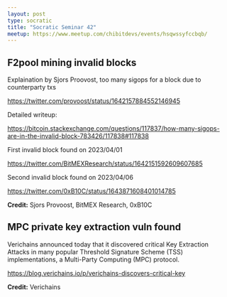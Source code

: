 ```yaml
---
layout: post
type: socratic
title: "Socratic Seminar 42"
meetup: https://www.meetup.com/chibitdevs/events/hsqwssyfccbqb/
---
```


## F2pool mining invalid blocks

Explaination by Sjors Proovost, too many sigops for a block due to counterparty txs

<https://twitter.com/provoost/status/1642157884552146945>

Detailed writeup:

<https://bitcoin.stackexchange.com/questions/117837/how-many-sigops-are-in-the-invalid-block-783426/117838#117838>

First invalid block found on 2023/04/01

<https://twitter.com/BitMEXResearch/status/1642151592609607685>

Second invalid block found on 2023/04/06

<https://twitter.com/0xB10C/status/1643871608401014785>

**Credit:** Sjors Provoost, BitMEX Research, 0xB10C

## MPC private key extraction vuln found 

Verichains announced today that it discovered critical Key Extraction Attacks in many popular Threshold Signature Scheme (TSS) implementations, a Multi-Party Computing (MPC) protocol.

<https://blog.verichains.io/p/verichains-discovers-critical-key>

**Credit:** Verichains
